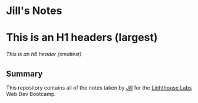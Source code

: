 # Jill's Notes
# This is an H1 headers (largest)
###### This is an h6 header (smallest)

## Summary

This repository contains all of the notes taken by [Jill](https://github.com/jregan95) for the [Lighthouse Labs](https://www.lighthouselabs.ca/) Web Dev Bootcamp.

